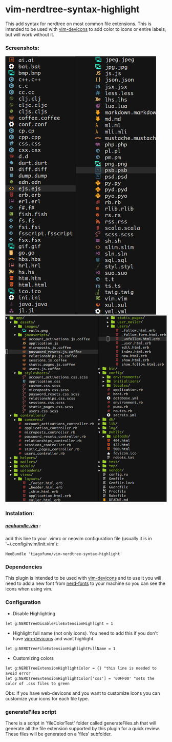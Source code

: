 # vim-nerdtree-syntax-highlight
This add syntax for nerdtree on most common file extensions. This is intended to be used with [vim-devicons](https://github.com/ryanoasis/vim-devicons) to add color to icons or entire labels, but will work without it.
### Screenshots:
![](/screenshots/allfiles.png "All files generated with the generateFiles<span></span>.sh script")
![](/screenshots/railsapp.png "Screenshot of files in a rails app with my current icons setup")

### Instalation:
##### [neobundle.vim](https://github.com/Shougo/neobundle.vim) :
add this line to your .vimrc or neovim configuration file (usually it is in '~/.config/nvim/init.vim'):
```vim
NeoBundle 'tiagofumo/vim-nerdtree-syntax-highlight'
```
### Dependencies
This plugin is intended to be used with [vim-devicons](https://github.com/ryanoasis/vim-devicons) and to use it you will need to add a new font from [nerd-fonts](https://github.com/ryanoasis/nerd-fonts) to your machine so you can see the icons when using vim.
### Configuration
* Disable Highlighting
```vim
let g:NERDTreeDisableFileExtensionHighlight = 1
```
* Highlight full name (not only icons). You need to add this if you don't have [vim-devicons](https://github.com/ryanoasis/vim-devicons) and want highlight.
```vim
let g:NERDTreeFileExtensionHighlightFullName = 1
```
* Customizing colors
```vim
let g:NERDTreeExtensionHighlightColor = {} "this line is needed to avoid error
let g:NERDTreeExtensionHighlightColor['css'] = '00FF00' "sets the color of .css files to green
```
Obs: If you have web-devicons and you want to customize Icons you can customize your icons for each file type.
### generateFiles script
There is a script in 'fileColorTest' folder called generateFiles.sh that will generate all the file extension supported by this plugin for a quick review. These files will be generated on a 'files' subfolder.
